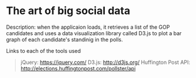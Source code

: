# The art of big social data

Description: when the applicaion loads, it retrieves a list of the GOP candidates and uses a data visualization library called D3.js to plot a bar graph of each candidate's standinig in the polls.

Links to each of the tools used
> jQuery:                   https://jquery.com/
> D3.js:                    http://d3js.org/
> Huffington Post API:      http://elections.huffingtonpost.com/pollster/api
